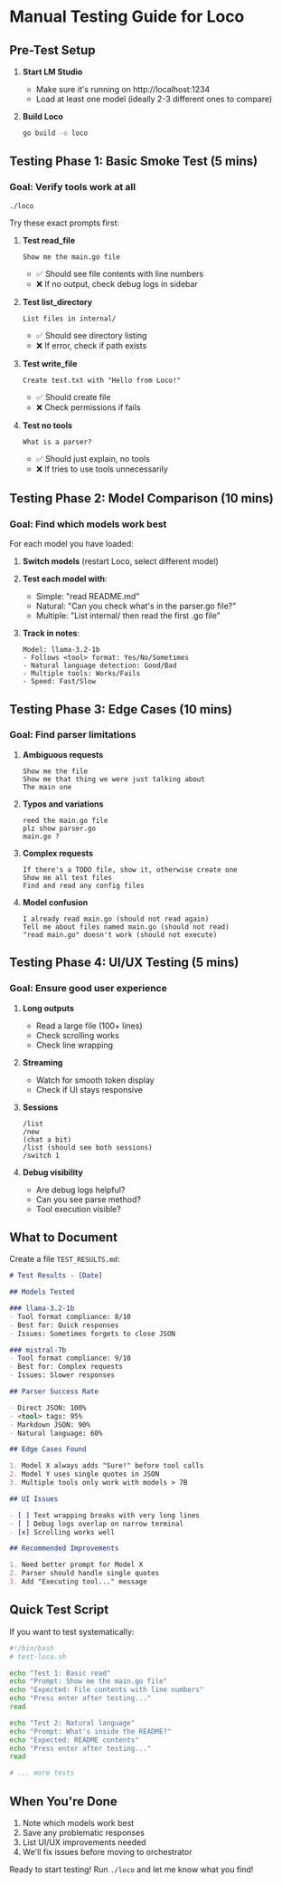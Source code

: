 # Manual Testing Guide for Loco

## Pre-Test Setup

1. **Start LM Studio**
   - Make sure it's running on http://localhost:1234
   - Load at least one model (ideally 2-3 different ones to compare)

2. **Build Loco**
   ```bash
   go build -o loco
   ```

## Testing Phase 1: Basic Smoke Test (5 mins)

### Goal: Verify tools work at all

```bash
./loco
```

Try these exact prompts first:

1. **Test read_file**
   ```
   Show me the main.go file
   ```
   - ✅ Should see file contents with line numbers
   - ❌ If no output, check debug logs in sidebar

2. **Test list_directory**
   ```
   List files in internal/
   ```
   - ✅ Should see directory listing
   - ❌ If error, check if path exists

3. **Test write_file** 
   ```
   Create test.txt with "Hello from Loco!"
   ```
   - ✅ Should create file
   - ❌ Check permissions if fails

4. **Test no tools**
   ```
   What is a parser?
   ```
   - ✅ Should just explain, no tools
   - ❌ If tries to use tools unnecessarily

## Testing Phase 2: Model Comparison (10 mins)

### Goal: Find which models work best

For each model you have loaded:

1. **Switch models** (restart Loco, select different model)

2. **Test each model with**:
   - Simple: "read README.md"
   - Natural: "Can you check what's in the parser.go file?"
   - Multiple: "List internal/ then read the first .go file"

3. **Track in notes**:
   ```
   Model: llama-3.2-1b
   - Follows <tool> format: Yes/No/Sometimes
   - Natural language detection: Good/Bad
   - Multiple tools: Works/Fails
   - Speed: Fast/Slow
   ```

## Testing Phase 3: Edge Cases (10 mins)

### Goal: Find parser limitations

1. **Ambiguous requests**
   ```
   Show me the file
   Show me that thing we were just talking about
   The main one
   ```

2. **Typos and variations**
   ```
   reed the main.go file
   plz show parser.go
   main.go ?
   ```

3. **Complex requests**
   ```
   If there's a TODO file, show it, otherwise create one
   Show me all test files
   Find and read any config files
   ```

4. **Model confusion**
   ```
   I already read main.go (should not read again)
   Tell me about files named main.go (should not read)
   "read main.go" doesn't work (should not execute)
   ```

## Testing Phase 4: UI/UX Testing (5 mins)

### Goal: Ensure good user experience

1. **Long outputs**
   - Read a large file (100+ lines)
   - Check scrolling works
   - Check line wrapping

2. **Streaming**
   - Watch for smooth token display
   - Check if UI stays responsive

3. **Sessions**
   ```
   /list
   /new
   (chat a bit)
   /list (should see both sessions)
   /switch 1
   ```

4. **Debug visibility**
   - Are debug logs helpful?
   - Can you see parse method?
   - Tool execution visible?

## What to Document

Create a file `TEST_RESULTS.md`:

```markdown
# Test Results - [Date]

## Models Tested

### llama-3.2-1b
- Tool format compliance: 8/10
- Best for: Quick responses
- Issues: Sometimes forgets to close JSON

### mistral-7b
- Tool format compliance: 9/10  
- Best for: Complex requests
- Issues: Slower responses

## Parser Success Rate

- Direct JSON: 100%
- <tool> tags: 95%
- Markdown JSON: 90%
- Natural language: 60%

## Edge Cases Found

1. Model X always adds "Sure!" before tool calls
2. Model Y uses single quotes in JSON
3. Multiple tools only work with models > 7B

## UI Issues

- [ ] Text wrapping breaks with very long lines
- [ ] Debug logs overlap on narrow terminal
- [x] Scrolling works well

## Recommended Improvements

1. Need better prompt for Model X
2. Parser should handle single quotes
3. Add "Executing tool..." message
```

## Quick Test Script

If you want to test systematically:

```bash
#!/bin/bash
# test-loco.sh

echo "Test 1: Basic read"
echo "Prompt: Show me the main.go file"
echo "Expected: File contents with line numbers"
echo "Press enter after testing..."
read

echo "Test 2: Natural language"  
echo "Prompt: What's inside the README?"
echo "Expected: README contents"
echo "Press enter after testing..."
read

# ... more tests
```

## When You're Done

1. Note which models work best
2. Save any problematic responses
3. List UI/UX improvements needed
4. We'll fix issues before moving to orchestrator

Ready to start testing! Run `./loco` and let me know what you find!